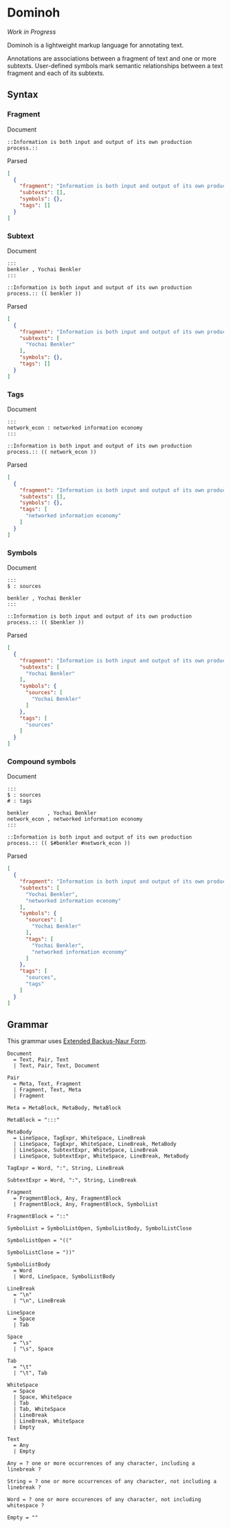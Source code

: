 # Dominoh

_Work in Progress_

Dominoh is a lightweight markup language for annotating text. 

Annotations are associations between a fragment of text and one or more subtexts. 
User-defined symbols mark semantic relationships between a text fragment and 
each of its subtexts.

## Syntax


### Fragment

Document

```
::Information is both input and output of its own production process.::
```

Parsed

```json
[
  {
    "fragment": "Information is both input and output of its own production process.",
    "subtexts": [],
    "symbols": {},
    "tags": []
  }
]
```


### Subtext

Document

```
:::
benkler , Yochai Benkler
:::

::Information is both input and output of its own production process.:: (( benkler ))
```

Parsed

```json
[
  {
    "fragment": "Information is both input and output of its own production process.",
    "subtexts": [
      "Yochai Benkler"
    ],
    "symbols": {},
    "tags": []
  }
]
```

### Tags

Document

```
:::
network_econ : networked information economy
:::

::Information is both input and output of its own production process.:: (( network_econ ))
```

Parsed

```json
[
  {
    "fragment": "Information is both input and output of its own production process.",
    "subtexts": [],
    "symbols": {},
    "tags": [
      "networked information economy"
    ]
  }
]
```


### Symbols

Document

```
:::
$ : sources

benkler , Yochai Benkler
:::

::Information is both input and output of its own production process.:: (( $benkler ))
```

Parsed

```json
[
  {
    "fragment": "Information is both input and output of its own production process.",
    "subtexts": [
      "Yochai Benkler"
    ],
    "symbols": {
      "sources": [
        "Yochai Benkler"
      ]
    },
    "tags": [
      "sources"
    ]
  }
]
```


### Compound symbols

Document

```
:::
$ : sources
# : tags

benkler      , Yochai Benkler
network_econ , networked information economy
:::

::Information is both input and output of its own production process.:: (( $#benkler #network_econ ))
```

Parsed

```json
[
  {
    "fragment": "Information is both input and output of its own production process.",
    "subtexts": [
      "Yochai Benkler",
      "networked information economy"
    ],
    "symbols": {
      "sources": [
        "Yochai Benkler"
      ],
      "tags": [
        "Yochai Benkler",
        "networked information economy"
      ]
    },
    "tags": [
      "sources",
      "tags"
    ]
  }
]
```


## Grammar

This grammar uses [Extended Backus-Naur Form](https://en.wikipedia.org/wiki/Extended_Backus%E2%80%93Naur_form).

```ebnf
Document 
  = Text, Pair, Text
  | Text, Pair, Text, Document

Pair 
  = Meta, Text, Fragment
  | Fragment, Text, Meta
  | Fragment

Meta = MetaBlock, MetaBody, MetaBlock

MetaBlock = ":::"

MetaBody 
  = LineSpace, TagExpr, WhiteSpace, LineBreak
  | LineSpace, TagExpr, WhiteSpace, LineBreak, MetaBody
  | LineSpace, SubtextExpr, WhiteSpace, LineBreak
  | LineSpace, SubtextExpr, WhiteSpace, LineBreak, MetaBody

TagExpr = Word, ":", String, LineBreak

SubtextExpr = Word, ":", String, LineBreak

Fragment 
  = FragmentBlock, Any, FragmentBlock
  | FragmentBlock, Any, FragmentBlock, SymbolList

FragmentBlock = "::"

SymbolList = SymbolListOpen, SymbolListBody, SymbolListClose

SymbolListOpen = "(("

SymbolListClose = "))"

SymbolListBody
  = Word
  | Word, LineSpace, SymbolListBody

LineBreak 
  = "\n" 
  | "\n", LineBreak

LineSpace 
  = Space
  | Tab

Space 
  = "\s"
  | "\s", Space

Tab 
  = "\t"
  | "\t", Tab

WhiteSpace 
  = Space
  | Space, WhiteSpace
  | Tab
  | Tab, WhiteSpace
  | LineBreak
  | LineBreak, WhiteSpace
  | Empty 

Text 
  = Any 
  | Empty

Any = ? one or more occurrences of any character, including a linebreak ?

String = ? one or more occurrences of any character, not including a linebreak ?

Word = ? one or more occurences of any character, not including whitespace ?

Empty = ""
```
